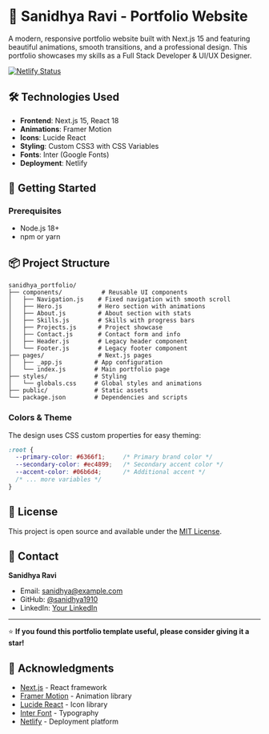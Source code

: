 # 🚀 Sanidhya Ravi - Portfolio Website

A modern, responsive portfolio website built with Next.js 15 and featuring beautiful animations, smooth transitions, and a professional design. This portfolio showcases my skills as a Full Stack Developer & UI/UX Designer.

[![Netlify Status](https://api.netlify.com/api/v1/badges/46648482-644c-4c80-bafb-872057e51b6b/deploy-status)](https://app.netlify.com/sites/next-dev-starter/deploys)

## 🛠️ Technologies Used

- **Frontend**: Next.js 15, React 18
- **Animations**: Framer Motion
- **Icons**: Lucide React
- **Styling**: Custom CSS3 with CSS Variables
- **Fonts**: Inter (Google Fonts)
- **Deployment**: Netlify

## 🚀 Getting Started

### Prerequisites

- Node.js 18+ 
- npm or yarn

## 📦 Project Structure

```
sanidhya_portfolio/
├── components/           # Reusable UI components
│   ├── Navigation.js    # Fixed navigation with smooth scroll
│   ├── Hero.js          # Hero section with animations
│   ├── About.js         # About section with stats
│   ├── Skills.js        # Skills with progress bars
│   ├── Projects.js      # Project showcase
│   ├── Contact.js       # Contact form and info
│   ├── Header.js        # Legacy header component
│   └── Footer.js        # Legacy footer component
├── pages/               # Next.js pages
│   ├── _app.js         # App configuration
│   └── index.js        # Main portfolio page
├── styles/             # Styling
│   └── globals.css     # Global styles and animations
├── public/             # Static assets
└── package.json        # Dependencies and scripts
```

### Colors & Theme
The design uses CSS custom properties for easy theming:
```css
:root {
  --primary-color: #6366f1;     /* Primary brand color */
  --secondary-color: #ec4899;   /* Secondary accent color */
  --accent-color: #06b6d4;      /* Additional accent */
  /* ... more variables */
}
```

## 📄 License

This project is open source and available under the [MIT License](LICENSE).

## 📧 Contact

**Sanidhya Ravi**
- Email: sanidhya@example.com
- GitHub: [@sanidhya1910](https://github.com/sanidhya1910)
- LinkedIn: [Your LinkedIn](https://linkedin.com/in/sanidhya19)

---

⭐ **If you found this portfolio template useful, please consider giving it a star!**

## 🙏 Acknowledgments

- [Next.js](https://nextjs.org/) - React framework
- [Framer Motion](https://www.framer.com/motion/) - Animation library
- [Lucide React](https://lucide.dev/) - Icon library
- [Inter Font](https://rsms.me/inter/) - Typography
- [Netlify](https://netlify.com/) - Deployment platform
